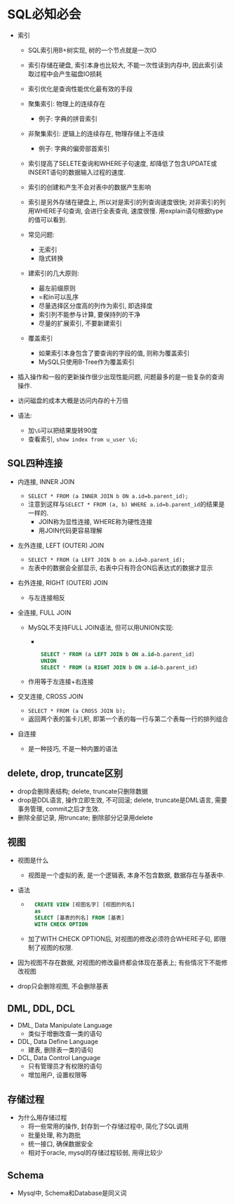 # SQL必知必会

- 索引
    - SQL索引用B+树实现, 树的一个节点就是一次IO 
    - 索引存储在硬盘, 索引本身也比较大, 不能一次性读到内存中, 因此索引读取过程中会产生磁盘IO损耗
    - 索引优化是查询性能优化最有效的手段
    - 聚集索引: 物理上的连续存在
        - 例子: 字典的拼音索引

    - 非聚集索引: 逻辑上的连续存在, 物理存储上不连续
        - 例子: 字典的偏旁部首索引

    - 索引提高了SELETE查询和WHERE子句速度, 却降低了包含UPDATE或INSERT语句的数据输入过程的速度.
    - 索引的创建和产生不会对表中的数据产生影响
    - 索引是另外存储在硬盘上, 所以对是索引的列查询速度很快; 对非索引的列用WHERE子句查询, 会进行全表查询, 速度很慢. 用explain语句根据type的值可以看到.
    - 常见问题:
        - 无索引
        - 隐式转换  
    - 建索引的几大原则:
        - 最左前缀原则
        - =和in可以乱序
        - 尽量选择区分度高的列作为索引, 即选择度
        - 索引列不能参与计算, 要保持列的干净
        - 尽量的扩展索引, 不要新建索引

    - 覆盖索引
        - 如果索引本身包含了要查询的字段的值, 则称为覆盖索引
        - MySQL只使用B-Tree作为覆盖索引 

- 插入操作和一般的更新操作很少出现性能问题, 问题最多的是一些复杂的查询操作.

- 访问磁盘的成本大概是访问内存的十万倍

- 语法:
    - 加```\G```可以把结果旋转90度
    - 查看索引, ```show index from u_user \G;```

## SQL四种连接
- 内连接, INNER JOIN
    - ```SELECT * FROM (a INNER JOIN b ON a.id=b.parent_id);```
    - 注意到这样与```SELECT * FROM (a, b) WHERE a.id=b.parent_id```的结果是一样的.
        - JOIN称为显性连接, WHERE称为硬性连接
        - 用JOIN代码更容易理解
- 左外连接, LEFT (OUTER) JOIN
    - ```SELECT * FROM (a LEFT JOIN b on a.id=b.parent_id);```
    - 左表中的数据会全部显示, 右表中只有符合ON后表达式的数据才显示
- 右外连接, RIGHT (OUTER) JOIN
    - 与左连接相反
- 全连接, FULL JOIN
    - MySQL不支持FULL JOIN语法, 但可以用UNION实现:

        - 
        ```sql
            SELECT * FROM (a LEFT JOIN b ON a.id=b.parent_id)
            UNION
            SELECT * FROM (a RIGHT JOIN b ON a.id=b.parent_id) 
        ```
    - 作用等于左连接+右连接
- 交叉连接, CROSS JOIN
    - ```SELECT * FROM (a CROSS JOIN b);```
    - 返回两个表的笛卡儿积, 即第一个表的每一行与第二个表每一行的排列组合

- 自连接
    - 是一种技巧, 不是一种内置的语法

## delete, drop, truncate区别
- drop会删除表结构; delete, truncate只删除数据
- drop是DDL语言, 操作立即生效, 不可回滚; delete, truncate是DML语言, 需要事务管理, commit之后才生效.
- 删除全部记录, 用truncate; 删除部分记录用delete

## 视图
- 视图是什么
    - 视图是一个虚拟的表, 是一个逻辑表, 本身不包含数据, 数据存在与基表中.

- 语法
    - ```sql
        CREATE VIEW [视图名字] [视图的列名]
        as
        SELECT [基表的列名] FROM [基表]
        WITH CHECK OPTION
        ```
    - 加了WITH CHECK OPTION后, 对视图的修改必须符合WHERE子句, 即限制了视图的权限.
- 因为视图不存在数据, 对视图的修改最终都会体现在基表上; 有些情况下不能修改视图
- drop只会删除视图, 不会删除基表

## DML, DDL, DCL
- DML, Data Manipulate Language
    - 类似于增删改查一类的语句
- DDL, Data Define Language
    - 建表, 删除表一类的语句
- DCL, Data Control Language
    - 只有管理员才有权限的语句
    - 增加用户, 设置权限等

## 存储过程
- 为什么用存储过程
    - 将一些常用的操作, 封存到一个存储过程中, 简化了SQL调用
    - 批量处理, 称为跑批
    - 统一接口, 确保数据安全
    - 相对于oracle, mysql的存储过程较弱, 用得比较少

## Schema
- Mysql中, Schema和Database是同义词
    